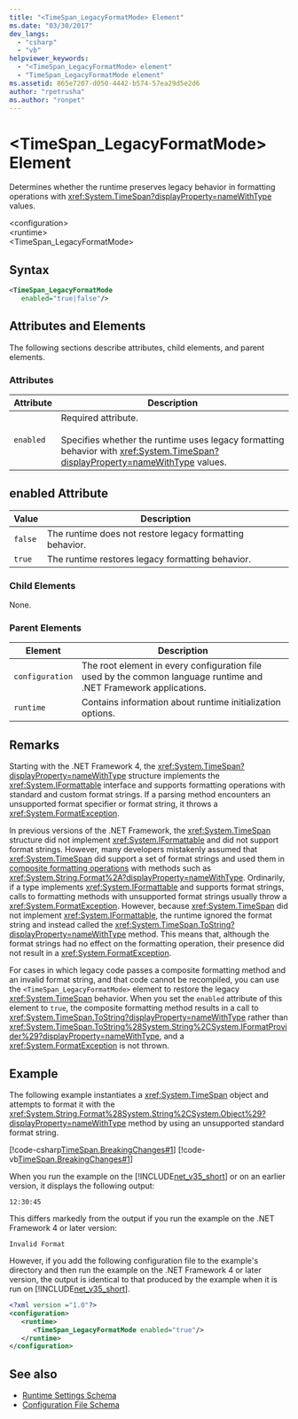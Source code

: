 ```yaml
---
title: "<TimeSpan_LegacyFormatMode> Element"
ms.date: "03/30/2017"
dev_langs: 
  - "csharp"
  - "vb"
helpviewer_keywords: 
  - "<TimeSpan_LegacyFormatMode> element"
  - "TimeSpan_LegacyFormatMode element"
ms.assetid: 865e7207-d050-4442-b574-57ea29d5e2d6
author: "rpetrusha"
ms.author: "ronpet"
---
```

# \<TimeSpan_LegacyFormatMode> Element
Determines whether the runtime preserves legacy behavior in formatting operations with <xref:System.TimeSpan?displayProperty=nameWithType> values.  
  
 \<configuration>  
\<runtime>  
<TimeSpan_LegacyFormatMode>  
  
## Syntax  
  
```xml  
<TimeSpan_LegacyFormatMode    
   enabled="true|false"/>  
```  
  
## Attributes and Elements  
 The following sections describe attributes, child elements, and parent elements.  
  
### Attributes  
  
|Attribute|Description|  
|---------------|-----------------|  
|`enabled`|Required attribute.<br /><br /> Specifies whether the runtime uses legacy formatting behavior with <xref:System.TimeSpan?displayProperty=nameWithType> values.|  
  
## enabled Attribute  
  
|Value|Description|  
|-----------|-----------------|  
|`false`|The runtime does not restore legacy formatting behavior.|  
|`true`|The runtime restores legacy formatting behavior.|  
  
### Child Elements  
 None.  
  
### Parent Elements  
  
|Element|Description|  
|-------------|-----------------|  
|`configuration`|The root element in every configuration file used by the common language runtime and .NET Framework applications.|  
|`runtime`|Contains information about runtime initialization options.|  
  
## Remarks  
 Starting with the .NET Framework 4, the <xref:System.TimeSpan?displayProperty=nameWithType> structure implements the <xref:System.IFormattable> interface and supports formatting operations with standard and custom format strings. If a parsing method encounters an unsupported format specifier or format string, it throws a <xref:System.FormatException>.  
  
 In previous versions of the .NET Framework, the <xref:System.TimeSpan> structure did not implement <xref:System.IFormattable> and did not support format strings. However, many developers mistakenly assumed that <xref:System.TimeSpan> did support a set of format strings and used them in [composite formatting operations](../../../../../docs/standard/base-types/composite-formatting.md) with methods such as <xref:System.String.Format%2A?displayProperty=nameWithType>. Ordinarily, if a type implements <xref:System.IFormattable> and supports format strings, calls to formatting methods with unsupported format strings usually throw a <xref:System.FormatException>. However, because <xref:System.TimeSpan> did not implement <xref:System.IFormattable>, the runtime ignored the format string and instead called the <xref:System.TimeSpan.ToString?displayProperty=nameWithType> method. This means that, although the format strings had no effect on the formatting operation, their presence did not result in a <xref:System.FormatException>.  
  
 For cases in which legacy code passes a composite formatting method and an invalid format string, and that code cannot be recompiled, you can use the `<TimeSpan_LegacyFormatMode>` element to restore the legacy <xref:System.TimeSpan> behavior. When you set the `enabled` attribute of this element to `true`, the composite formatting method results in a call to <xref:System.TimeSpan.ToString?displayProperty=nameWithType> rather than <xref:System.TimeSpan.ToString%28System.String%2CSystem.IFormatProvider%29?displayProperty=nameWithType>, and a <xref:System.FormatException> is not thrown.  
  
## Example  
 The following example instantiates a <xref:System.TimeSpan> object and attempts to format it with the <xref:System.String.Format%28System.String%2CSystem.Object%29?displayProperty=nameWithType> method by using an unsupported standard format string.  
  
 [!code-csharp[TimeSpan.BreakingChanges#1](../../../../../samples/snippets/csharp/VS_Snippets_CLR/timespan.breakingchanges/cs/legacyformatmode1.cs#1)]
 [!code-vb[TimeSpan.BreakingChanges#1](../../../../../samples/snippets/visualbasic/VS_Snippets_CLR/timespan.breakingchanges/vb/legacyformatmode1.vb#1)]  
  
 When you run the example on the [!INCLUDE[net_v35_short](../../../../../includes/net-v35-short-md.md)] or on an earlier version, it displays the following output:  
  
```  
12:30:45  
```  
  
 This differs markedly from the output if you run the example on the .NET Framework 4 or later version:  
  
```  
Invalid Format  
```  
  
 However, if you add the following configuration file to the example's directory and then run the example on the .NET Framework 4 or later version, the output is identical to that produced by the example when it is run on [!INCLUDE[net_v35_short](../../../../../includes/net-v35-short-md.md)].  
  
```xml  
<?xml version ="1.0"?>  
<configuration>  
   <runtime>  
      <TimeSpan_LegacyFormatMode enabled="true"/>  
   </runtime>  
</configuration>  
```  
  
## See also

- [Runtime Settings Schema](../../../../../docs/framework/configure-apps/file-schema/runtime/index.md)
- [Configuration File Schema](../../../../../docs/framework/configure-apps/file-schema/index.md)

